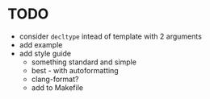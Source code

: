 # TODO

- consider `decltype` intead of template with 2 arguments
- add example
- add style guide
  - something standard and simple
  - best - with autoformatting
  - clang-format?
  - add to Makefile
